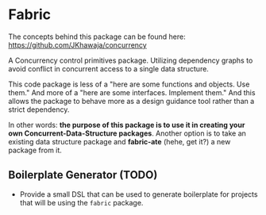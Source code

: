 # Fabric

The concepts behind this package can be found here: https://github.com/JKhawaja/concurrency

A Concurrency control primitives package. Utilizing dependency graphs to avoid conflict in concurrent access to a single data structure.

This code package is less of a "here are some functions and objects. Use them." And more of a "here are some interfaces. Implement them." And this allows the package to behave more as a design guidance tool rather than a strict dependency.

In other words: **the purpose of this package is to use it in creating your own Concurrent-Data-Structure packages**. Another option is to take an existing data structure package and **fabric-ate** (hehe, get it?) a new package from it.

## Boilerplate Generator (TODO)

- Provide a small DSL that can be used to generate boilerplate for projects that will be using the `fabric` package.

